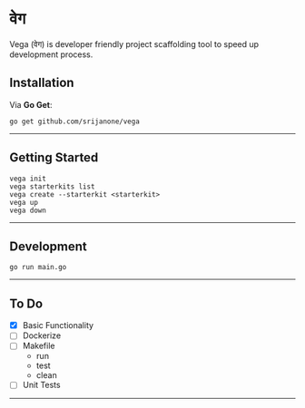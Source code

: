 # वेग

Vega (वेग) is developer friendly project scaffolding tool to speed up development process.


## Installation

Via **Go Get**:

```
go get github.com/srijanone/vega
```
---

## Getting Started

```console
vega init
vega starterkits list
vega create --starterkit <starterkit>
vega up
vega down
```
---

## Development

`go run main.go`

---

## To Do

- [x] Basic Functionality
- [ ] Dockerize
- [ ] Makefile
  - run
  - test
  - clean
- [ ] Unit Tests

---

```



```